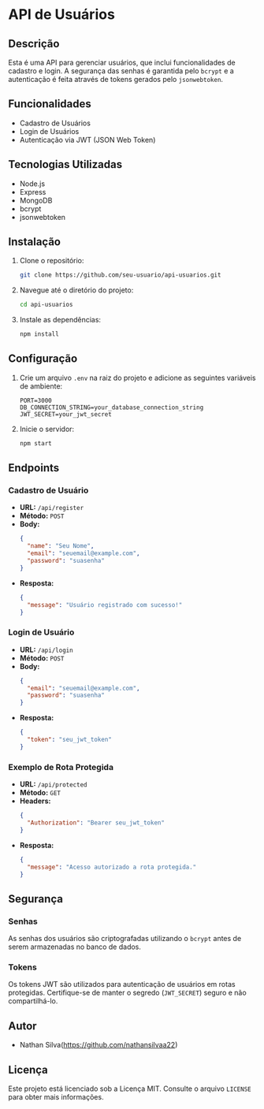 # API de Usuários

## Descrição
Esta é uma API para gerenciar usuários, que inclui funcionalidades de cadastro e login. A segurança das senhas é garantida pelo `bcrypt` e a autenticação é feita através de tokens gerados pelo `jsonwebtoken`.

## Funcionalidades
- Cadastro de Usuários
- Login de Usuários
- Autenticação via JWT (JSON Web Token)

## Tecnologias Utilizadas
- Node.js
- Express
- MongoDB 
- bcrypt
- jsonwebtoken

## Instalação

1. Clone o repositório:
    ```sh
    git clone https://github.com/seu-usuario/api-usuarios.git
    ```
2. Navegue até o diretório do projeto:
    ```sh
    cd api-usuarios
    ```
3. Instale as dependências:
    ```sh
    npm install
    ```

## Configuração

1. Crie um arquivo `.env` na raiz do projeto e adicione as seguintes variáveis de ambiente:
    ```env
    PORT=3000
    DB_CONNECTION_STRING=your_database_connection_string
    JWT_SECRET=your_jwt_secret
    ```
2. Inicie o servidor:
    ```sh
    npm start
    ```

## Endpoints

### Cadastro de Usuário

- **URL:** `/api/register`
- **Método:** `POST`
- **Body:**
    ```json
    {
      "name": "Seu Nome",
      "email": "seuemail@example.com",
      "password": "suasenha"
    }
    ```
- **Resposta:**
    ```json
    {
      "message": "Usuário registrado com sucesso!"
    }
    ```

### Login de Usuário

- **URL:** `/api/login`
- **Método:** `POST`
- **Body:**
    ```json
    {
      "email": "seuemail@example.com",
      "password": "suasenha"
    }
    ```
- **Resposta:**
    ```json
    {
      "token": "seu_jwt_token"
    }
    ```

### Exemplo de Rota Protegida

- **URL:** `/api/protected`
- **Método:** `GET`
- **Headers:**
    ```json
    {
      "Authorization": "Bearer seu_jwt_token"
    }
    ```
- **Resposta:**
    ```json
    {
      "message": "Acesso autorizado a rota protegida."
    }
    ```

## Segurança

### Senhas
As senhas dos usuários são criptografadas utilizando o `bcrypt` antes de serem armazenadas no banco de dados.

### Tokens
Os tokens JWT são utilizados para autenticação de usuários em rotas protegidas. Certifique-se de manter o segredo (`JWT_SECRET`) seguro e não compartilhá-lo.

## Autor
- Nathan Silva(https://github.com/nathansilvaa22)

## Licença
Este projeto está licenciado sob a Licença MIT. Consulte o arquivo `LICENSE` para obter mais informações.

 
